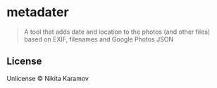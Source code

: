 # metadater

> A tool that adds date and location to the photos (and other files) based on EXIF, filenames and Google Photos JSON

## License

Unlicense © Nikita Karamov
